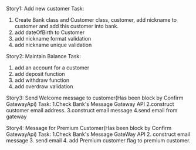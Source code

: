 Story1: Add new customer
Task:
 1. Create Bank class and Customer class, customer, add nickname to customer and add this customer into bank.
 2. add dateOfBirth to Customer
 3. add nickname format validation
 4. add nickname unique validation


Story2: Maintain Balance
Task:
 1. add an account for a customer
 2. add deposit function
 3. add withdraw function
 4. add overdraw validation

Story3: Send Welcome message to customer(Has been block by Confirm GatewayApi)
Task:
 1.Check Bank's Message Gateway API
 2.construct customer email address.
 3.construct email message
 4.send email from gateway

Story4: Message for Premium Customer(Has been block by Confirm GatewayApi)
Task:
 1.Check Bank's Message GateWay API
 2. construct email message
 3. send email
 4. add Premium customer flag to premium customer.


